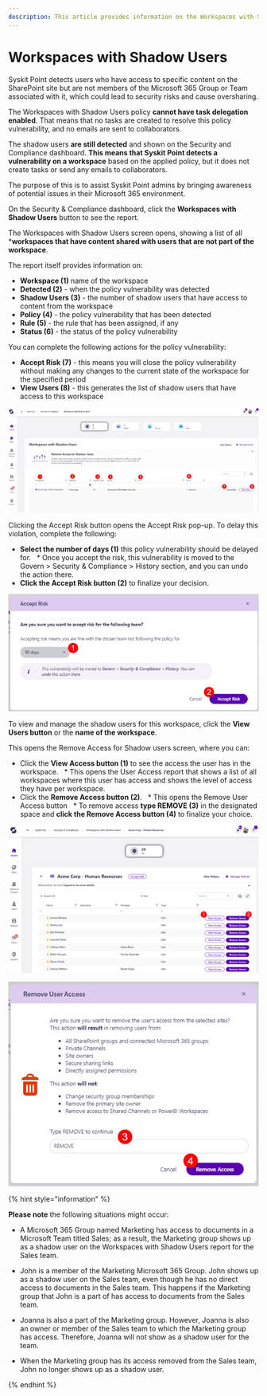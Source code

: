 ```yaml
---
description: This article provides information on the Workspaces with Shadow Users report.
---
```



# Workspaces with Shadow Users

Syskit Point detects users who have access to specific content on the SharePoint site but are not members of the Microsoft 365 Group or Team associated with it, which could lead to security risks and cause oversharing. 

The Workspaces with Shadow Users policy **cannot have task delegation enabled**. That means that no tasks are created to resolve this policy vulnerability, and no emails are sent to collaborators.

The shadow users **are still detected** and shown on the Security and Compliance dashboard. **This means that Syskit Point detects a vulnerability on a workspace** based on the applied policy, but it does not create tasks or send any emails to collaborators. 

The purpose of this is to assist Syskit Point admins by
bringing awareness of potential issues in their Microsoft 365 environment. 

On the Security & Compliance dashboard, click the **Workspaces with Shadow Users** button to see the report.

The Workspaces with Shadow Users screen opens, showing a list of all ***workspaces that have content shared with users that are not part of the workspace**.

The report itself provides information on:
* **Workspace (1)** name of the workspace
* **Detected (2)** - when the policy vulnerability was detected
* **Shadow Users (3)** - the number of shadow users that have access to content from the workspace
* **Policy (4)** - the policy vulnerability that has been detected
* **Rule (5)** - the rule that has been assigned, if any
* **Status (6)** - the status of the policy vulnerability

You can complete the following actions for the policy vulnerability:
* **Accept Risk (7)** - this means you will close the policy vulnerability without making any changes to the current state of the workspace for the specified period
* **View Users (8)** - this generates the list of shadow users that have access to this workspace

![Workspaces with Shadow Users](../../.gitbook/assets/security-compliance-checks-workspace-with-shadow-users.png)

Clicking the Accept Risk button opens the Accept Risk pop-up. To delay this violation, complete the following:

* **Select the number of days (1)** this policy vulnerability should be delayed for.
  * Once you accept the risk, this vulnerability is moved to the Govern > Security & Compliance > History section, and you can undo the action there. 
* **Click the Accept Risk button (2)** to finalize your decision.

![Workspaces with Shadow Users - Accept Risk Action](../../.gitbook/assets/security-compliance-checks-shadow-users-accept-risk.png)


To view and manage the shadow users for this workspace, click the **View Users button** or the **name of the workspace**.

This opens the Remove Access for Shadow users screen, where you can:

* Click the **View Access button (1)** to see the access the user has in the workspace.
  * This opens the User Access report that shows a list of all workspaces where this user has access and shows the level of access they have per workspace. 
* Click the **Remove Access button (2)**.
  * This opens the Remove User Access button
  * To remove access **type REMOVE (3)** in the designated space and **click the Remove Access button (4)** to finalize your choice.

![Workspaces with Shadow Users - Remove Access from Shadow Users Screen](../../.gitbook/assets/security-compliance-checks-shadow-users-access.png)

![Workspaces with Shadow Users - Remove Access](../../.gitbook/assets/security-compliance-checks-shadow-users-remove-access.png)

{% hint style="information" %}

**Please note** the following situations might occur:

* A Microsoft 365 Group named Marketing has access to documents in a Microsoft Team titled Sales; as a result, the Marketing group shows up as a shadow user on the Workspaces with Shadow Users report for the Sales team. 

* John is a member of the Marketing Microsoft 365 Group. John shows up as a shadow user on the Sales team, even though he has no direct access to documents in the Sales team. This happens if the Marketing group that John is a part of has access to documents from the Sales team. 

* Joanna is also a part of the Marketing group. However, Joanna is also an owner or member of the Sales team to which the Marketing group has access. Therefore, Joanna will not show as a shadow user for the team. 

* When the Marketing group has its access removed from the Sales team, John no longer shows up as a shadow user.

{% endhint %}